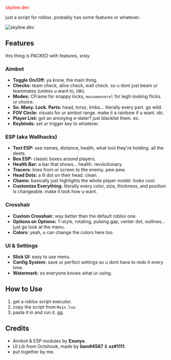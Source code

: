 <span style="color:red">skyline.dev</span>

just a script for roblox. probably has some features or whatever.

![skyline.dev](https://media1.tenor.com/m/0KwYsl1QBVwAAAAd/skylinedev-skyline.gif)


##   Features

this thing is PACKED with features, srsly.

### Aimbot
*   **Toggle On/Off:** ya know, the main thing.
*   **Checks:** team check, alive check, wall check. so u dont just beam ur teammates (unless u want to, idk).
*   **Modes:** CFrame for snappy locks, `mousemoverel` for legit-looking flicks. ur choice.
*   **So. Many. Lock. Parts:** head, torso, limbs... literally every part. go wild.
*   **FOV Circle:** visuals for ur aimbot range. make it a rainbow if u want. idc.
*   **Player List:** got an annoying e-dater? just blacklist them. ez.
*   **Keybinds:** set ur trigger key to whatever.

### ESP (aka Wallhacks)
*   **Text ESP:** see names, distance, health, what tool they're holding. all the deets.
*   **Box ESP:** classic boxes around players.
*   **Health Bar:** a bar that shows... health. revolutionary.
*   **Tracers:** lines from ur screen to the enemy. pew pew.
*   **Head Dots:** a lil dot on their head. clean.
*   **Chams:** basically just highlights the whole player model. looks cool.
*   **Customize Everything:** literally every color, size, thickness, and position is changeable. make it look how u want.

### Crosshair
*   **Custom Crosshair:** way better than the default roblox one.
*   **Options on Options:** T-style, rotating, pulsing gap, center dot, outlines... just go look at the menu.
*   **Colors:** yeah, u can change the colors here too.

### UI & Settings
*   **Slick UI:** easy to use menu.
*   **Config System:** save ur perfect settings so u dont have to redo it every time.
*   **Watermark:** so everyone knows what ur using.

## How to Use

1.  get a roblox script executor.
2.  copy the script from `Main.lua`.
3.  paste it in and run it. gg.

## Credits

*   Aimbot & ESP modules by **Exunys**.
*   UI Lib from Octohook, made by **liam#4567** & **xz#1111**.
*   put together by me.
